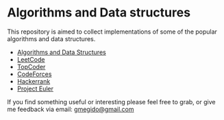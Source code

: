 # Algorithms and Data structures

This repository is aimed to collect implementations of some of the popular algorithms and data structures.

- [Algorithms and Data Structures](./algorithms)
- [LeetCode](./leet_code)
- [TopCoder](./TopCoder)
- [CodeForces](./CodeForces)
- [Hackerrank](./Hackerrank)
- [Project Euler](./ProjectEuler)


If you find something useful or interesting please feel free to grab, or give me feedback via email: gmegido@gmail.com
